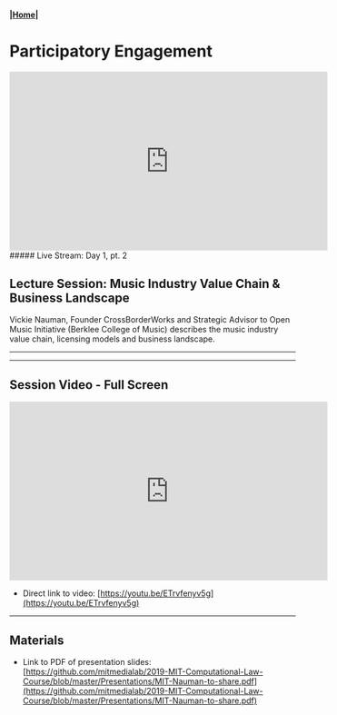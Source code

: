 #### |[Home](https://mitmedialab.github.io/2019-MIT-Computational-Law-Course)|

# Participatory Engagement 

<iframe width="560" height="315" src="https://www.youtube.com/embed/8L-4_RPeUgY" frameborder="0" allow="accelerometer; autoplay; encrypted-media; gyroscope; picture-in-picture" allowfullscreen></iframe>
##### Live Stream: Day 1, pt. 2

## Lecture Session: Music Industry Value Chain & Business Landscape

Vickie Nauman, Founder CrossBorderWorks and Strategic Advisor to Open Music Initiative (Berklee College of Music) describes the music industry value chain, licensing models and business landscape.


--------------------------------

<script type="text/javascript">
        (function(p,i,g,e,o,n,s){p[o]=p[o]||function(){(p[o].q=p[o].q||[]).push(arguments)},
            n=i.createElement(g),s=i.getElementsByTagName(g)[0];n.async=1;n.src=e;
            s.parentNode.insertBefore(n,s);})
            (window,document,'script','https://static.pigeonhole.at/widget/pigeon-widget.js','phl');
        phl("create", {
            width: "320px",
            height: "568px",
            passcode: "LAWMIT",
            className: "pigeonhole-iframe",
            sessionId: 190648, 
        });
    </script>
<div class="pigeonhole-iframe"></div>

-----------------

## Session Video - Full Screen
        
<iframe width="560" height="315" src="https://www.youtube.com/embed/ETrvfenyv5g" frameborder="0" allow="accelerometer; autoplay; encrypted-media; gyroscope; picture-in-picture" allowfullscreen></iframe>

* Direct link to video: [https://youtu.be/ETrvfenyv5g](https://youtu.be/ETrvfenyv5g)

-----------------

## Materials

* Link to PDF of presentation slides: [https://github.com/mitmedialab/2019-MIT-Computational-Law-Course/blob/master/Presentations/MIT-Nauman-to-share.pdf](https://github.com/mitmedialab/2019-MIT-Computational-Law-Course/blob/master/Presentations/MIT-Nauman-to-share.pdf)
